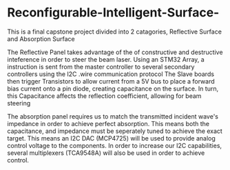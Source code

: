 # Reconfigurable-Intelligent-Surface-
This is a final capstone project divided into 2 catagories, Reflective Surface and Absorption Surface

The Reflective Panel takes advantage of the of constructive and destructive inteference in order to steer the beam laser.
Using an STM32 Array, a instruction is sent from the master controller to several secondary controllers using the I2C .wire communication protocol
The Slave boards then trigger Transistors to allow current from a 5V bus to place a forward bias current onto a pin diode, creating capacitance on the surface.
In turn, this Capacitance affects the reflection coefficient, allowing for beam steering

The absorption panel requires us to match the transmitted incident wave's impedance in order to achieve perfect absorption.
This means both the capacitance, and impedance must be seperately tuned to achieve the exact target. This means an I2C DAC (MCP4725) will be used to provide analog control voltage to the components.
In order to increase our I2C capabilities, several multiplexers (TCA9548A) will also be used in order to achieve control.

